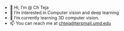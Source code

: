 - 👋 Hi, I’m @ Ch Teja
- 👀 I’m interested in Computer vision and deep learning
- 🌱 I’m currently learning 3D computer vision.
- 📫 You can reach me at chteja@terpmail.umd.edu

<!---
ChTeja1631/ChTeja1631 is a ✨ special ✨ repository because its `README.md` (this file) appears on your GitHub profile.
You can click the Preview link to take a look at your changes.
--->
